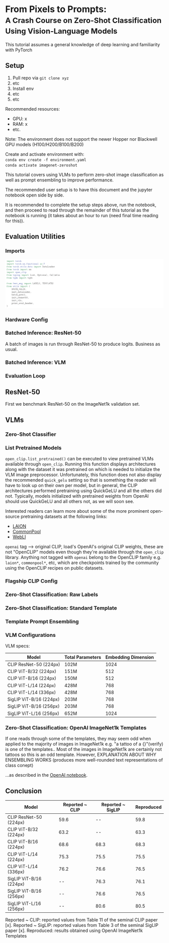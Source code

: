 # From Pixels to Prompts: <br><small>A Crash Course on Zero-Shot Classification Using Vision-Language Models</small>

This tutorial assumes a general knowledge of deep learning and familiarity with PyTorch

## Setup
1. Pull repo via `git clone xyz`
2. etc
3. Install env
4. etc
5. etc

Recommended resources:
- GPU: x
- RAM: x
- etc.

Note: The environment does not support the newer Hopper nor Blackwell GPU models (H100/H200/B100/B200)

Create and activate environment with:<br>
`conda env create -f environment.yaml`<br>
`conda activate imagenet-zeroshot`










This tutorial covers using VLMs to perform zero-shot image classification as well as prompt ensembling to improve performance.

The recommended user setup is to have this document and the jupyter notebook open side by side.

It is recommended to complete the setup steps above, run the notebook, and then proceed to read through the remainder of this tutorial as the notebook is running (it takes about an hour to run (need final time reading for this)).









## Evaluation Utilities

### Imports

![](images/1_imports.png)



### Hardware Config




### Batched Inference: ResNet-50

A batch of images is run through ResNet-50 to produce logits. Business as usual.

### Batched Inference: VLM

### Evaluation Loop








## ResNet-50

First we benchmark ResNet-50 on the ImageNet1k validation set.


## VLMs

### Zero-Shot Classifier


### List Pretrained Models

`open_clip.list_pretrained()` can be executed to view pretrained VLMs available through `open_clip`. Running this function displays architectures along with the dataset it was pretrained on which is needed to initialize the VLM image preprocessor. Unfortunately, this function does not also display the recommended `quick_gelu` setting so that is something the reader will have to look up on their own per model, but in general, the CLIP architectures performed pretraining using QuickGeLU and all the others did not. Typically, models initialized with pretrained weights from OpenAI should use QuickGeLU and all others not, as we will soon see.

Interested readers can learn more about some of the more prominent open-source pretraining datasets at the following links:

- [LAION](https://laion.ai/blog/laion-5b/)
- [CommonPool](https://ar5iv.labs.arxiv.org/html/2304.14108)
- [WebLI](https://research.google/blog/pali-scaling-language-image-learning-in-100-languages/)


`openai` tag --> original CLIP, load's OpenAI's original CLIP weights, these are not "OpenCLIP" models even though they're available through the `open_clip` library. Anything not tagged with `openai` belong to the OpenCLIP family e.g. `laion*`, `commonpool*`, etc, which are checkpoints trained by the community using the OpenCLIP recipes on public datasets.



### Flagship CLIP Config

### Zero-Shot Classification: Raw Labels

### Zero-Shot Classification: Standard Template

### Template Prompt Ensembling

### VLM Configurations

VLM specs:

| Model                   | Total Parameters | Embedding Dimension |
|-------------------------|------------------|---------------------|
| CLIP ResNet-50 (224px)  | 102M             | 1024                |
| CLIP ViT-B/32 (224px)   | 151M             | 512                 |
| CLIP ViT-B/16 (224px)   | 150M             | 512                 |
| CLIP ViT-L/14 (224px)   | 428M             | 768                 |
| CLIP ViT-L/14 (336px)   | 428M             | 768                 |
| SigLIP ViT-B/16 (224px) | 203M             | 768                 |
| SigLIP ViT-B/16 (256px) | 203M             | 768                 |
| SigLIP ViT-L/16 (256px) | 652M             | 1024                |


### Zero-Shot Classification: OpenAI ImageNet1k Templates

If one reads through some of the templates, they may seem odd when applied to the majority of images in ImageNet1k e.g. "a tattoo of a {}"(verify) is one of the templates.. Most of the images in ImageNet1k are certainly not tattoos so this is an odd template. However, EXPLANATION ABOUT WHY ENSEMBLING WORKS (produces more well-rounded text representations of class conept)

...as described in the [OpenAI notebook](https://colab.research.google.com/github/openai/CLIP/blob/main/notebooks/Prompt_Engineering_for_ImageNet.ipynb).





## Conclusion

<!-- | Model                   | Reported ~ CLIP | Reported ~ SigLIP | Results ~ CLIP 80 | Results ~ Standard | Results ~ Raw |
|-------------------------|-----------------|-------------------|-------------------|--------------------|---------------|
| CLIP ResNet-50 (224px)  | 59.6            | --                | 59.8              | 57.9               | 55.3          |
| CLIP ViT-B/32 (224px)   | 63.2            | --                | 63.3              | 61.9               | 59.0          |
| CLIP ViT-B/16 (224px)   | 68.6            | 68.3              | 68.3              | 66.6               | 64.1          |
| CLIP ViT-L/14 (224px)   | 75.3            | 75.5              | 75.5              | 72.9               | 71.6          |
| CLIP ViT-L/14 (336px)   | 76.2            | 76.6              | 76.5              | 74.3               | 73.0          |
| SigLIP ViT-B/16 (224px) | --              | 76.3              | 76.1              | 75.7               | 74.8          |
| SigLIP ViT-B/16 (256px) | --              | 76.6              | 76.5              | 76.3               | 75.2          |
| SigLIP ViT-L/16 (256px) | --              | 80.6              | 80.5              | 79.7               | 78.9          | 

Reported ~ CLIP: reported values from Table 11 of the seminal CLIP paper [x].
Reported ~ SigLIP: reported values from Table 3 of the seminal SigLIP paper [x].
Results ~ CLIP 80: results obtained using CLIP 80 Templates
Results ~ Standard: results obtained using standard template
Results ~ Raw: results obtained using raw label template -->

| Model                   | Reported ~ CLIP | Reported ~ SigLIP | Reproduced |
|-------------------------|-----------------|-------------------|------------|
| CLIP ResNet-50 (224px)  | 59.6            | --                | 59.8       |
| CLIP ViT-B/32 (224px)   | 63.2            | --                | 63.3       |
| CLIP ViT-B/16 (224px)   | 68.6            | 68.3              | 68.3       |
| CLIP ViT-L/14 (224px)   | 75.3            | 75.5              | 75.5       |
| CLIP ViT-L/14 (336px)   | 76.2            | 76.6              | 76.5       |
| SigLIP ViT-B/16 (224px) | --              | 76.3              | 76.1       |
| SigLIP ViT-B/16 (256px) | --              | 76.6              | 76.5       |
| SigLIP ViT-L/16 (256px) | --              | 80.6              | 80.5       |

Reported ~ CLIP: reported values from Table 11 of the seminal CLIP paper [x].
Reported ~ SigLIP: reported values from Table 3 of the seminal SigLIP paper [x].
Reproduced: results obtained using OpenAI ImageNet1k Templates
